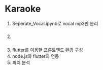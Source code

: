 # Karaoke

1. Seperate_Vocal.ipynb로 vocal mp3만 분리
2. ###
3. flutter를 이용한 프론트엔드 환경 구성
4. node.js와 flutter의 연동
5. 피치 분석
